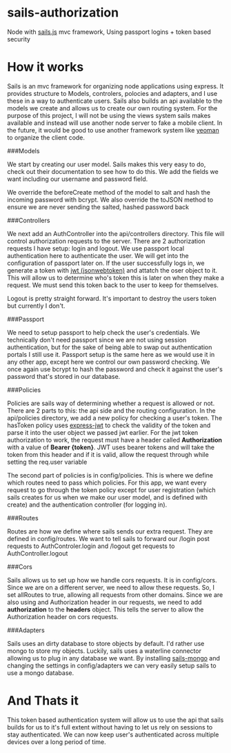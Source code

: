 sails-authorization
===================

Node with [sails.js](http://sailsjs.org/#!) mvc framework, Using passport logins + token based security 

How it works
===================

Sails is an mvc framework for organizing node applications using express. It provides structure to Models, controlers, polocies and adapters, and I use these in a way to authenticate users. Sails also builds an api available to the models we create and allows us to create our own routing system. For the purpose of this project, I will not be using the views system sails makes available and instead will use another node server to fake a mobile client. In the future, it would be good to use another framework system like [yeoman](http://yeoman.io/) to organize the client code. 

###Models

We start by creating our user model. Sails makes this very easy to do, check out their documentation to see how to do this. We add the fields we want including our username and password field. 

We override the beforeCreate method of the model to salt and hash the incoming password with bcrypt. We also override the toJSON method to ensure we are never sending the salted, hashed password back

###Controllers

We next add an AuthController into the api/controllers directory. This file will control authorization requests to the server. There are 2 authorization requests I have setup: login and logout. We use passport local authentication here to authenticate the user. We will get into the configuration of passport later on. If the user successfully logs in, we generate a token with [jwt (jsonwebtoken)](https://www.npmjs.org/package/jsonwebtoken) and attatch the oser object to it. This will allow us to determine who's token this is later on when they make a request. We must send this token back to the user to keep for themselves. 

Logout is pretty straight forward. It's important to destroy the users token but currently I don't. 

###Passport

We need to setup passport to help check the user's credentials. We technically don't need passport since we are not using session authentication, but for the sake of being able to swap out authentication portals I still use it. Passport setup is the same here as we would use it in any other app, except here we control our own password checking. We once again use bcrypt to hash the password and check it against the user's password that's stored in our database. 

###Policies

Policies are sails way of determining whether a request is allowed or not. There are 2 parts to this: the api side and the routing configuration. In the api/policies directory, we add a new policy for checking a user's token. The hasToken policy uses [express-jwt](https://www.npmjs.org/package/express-jwt) to check the validity of the token and parse it into the user object we passed jwt earlier. For the jwt token authorization to work, the request must have a header called **Authorization** with a value of **Bearer {token}**. JWT uses bearer tokens and will take the token from this header and if it is valid, allow the request through while setting the req.user variable

The second part of policies is in config/policies. This is where we define which routes need to pass which policies. For this app, we want every request to go through the token policy except for user registration (which sails creates for us when we make our user model, and is defined with create) and the authentication controller (for logging in). 

###Routes

Routes are how we define where sails sends our extra request. They are defined in config/routes. We want to tell sails to forward our /login post requests to AuthControler.login and /logout get requests to AuthController.logout

###Cors

Sails allows us to set up how we handle cors requests. It is in config/cors. Since we are on a different server, we need to allow these requests. So, I set allRoutes to true, allowing all requests from other domains. Since we are also using and Authorization header in our requests, we need to add **authorization** to the **headers** object. This tells the server to allow the Authorization header on cors requests.

###Adapters

Sails uses an dirty database to store objects by default. I'd rather use mongo to store my objects. Luckily, sails uses a waterline connector allowing us to plug in any database we want. By installing [sails-mongo](https://www.npmjs.org/package/sails-mongo) and changing the settings in config/adapters we can very easily setup sails to use a mongo database. 

And Thats it
=====================

This token based authentication system will allow us to use the api that sails builds for us to it's full extent without having to let us rely on sessions to stay authenticated. We can now keep user's authenticated across multiple devices over a long period of time. 
